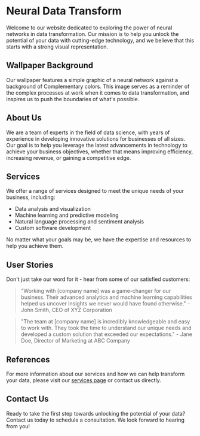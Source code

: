 <!--font:Roboto-->

# Neural Data Transform

Welcome to our website dedicated to exploring the power of neural networks in data transformation. Our mission is to help you unlock the potential of your data with cutting-edge technology, and we believe that this starts with a strong visual representation.

## Wallpaper Background

Our wallpaper features a simple graphic of a neural network against a background of Com<wbr>ple<wbr>men<wbr>ta<wbr>ry colors. This image serves as a reminder of the complex processes at work when it comes to data transformation, and inspires us to push the boundaries of what's possible.

## About Us

We are a team of experts in the field of data science, with years of experience in developing innovative solutions for businesses of all sizes. Our goal is to help you leverage the latest advancements in technology to achieve your business objectives, whether that means improving efficiency, increasing revenue, or gaining a competitive edge.

## Services

We offer a range of services designed to meet the unique needs of your business, including:

-   Data analysis and visualization
-   Machine learning and predictive modeling
-   Natural language processing and sentiment analysis
-   Custom software development

No matter what your goals may be, we have the expertise and resources to help you achieve them.

## User Stories

Don't just take our word for it - hear from some of our satisfied customers:

> "Working with [company name] was a game-changer for our business. Their advanced analytics and machine learning capabilities helped us uncover insights we never would have found otherwise." - John Smith, CEO of XYZ Corporation

> "The team at [company name] is incredibly knowledgeable and easy to work with. They took the time to understand our unique needs and developed a custom solution that exceeded our expectations." - Jane Doe, Director of Marketing at ABC Company

## References

For more information about our services and how we can help transform your data, please visit our [services page](#services) or contact us directly.

## Contact Us

Ready to take the first step towards unlocking the potential of your data? Contact us today to schedule a consultation. We look forward to hearing from you!

<!--

Write me content for website with wallpaper which alt text is:

"A wallpaper with a simple graphic of a neural network, against a background of Com<wbr>ple<wbr>men<wbr>ta<wbr>ry colors."

The name/title of the page should not be 1:1 copy of the alt text but rather a real content of the website which is using this wallpaper.

- Use markdown format
- Start with heading
- Heading should be short and concise
- The content should look like a real website
- The website should not be about the wallpaper, wallpaper is just a related background
- Heading should be contain work "wallpaper" or "background"
- Include real sections like references, contact, user stories, etc. use things relevant to the page purpose.
- Feel free to use structure like headings, bullets, numbering, blockquotes, paragraphs, horizontal lines, etc.
- You can use formatting like bold or _italic_
- You can include UTF-8 emojis
- Links should be only #hash anchors (and you can refer to the document itself)
- Do not include images


---


# Neural Networks in Action: Transforming Your Data

Welcome to our website dedicated to exploring the power of neural networks in data transformation. Our mission is to help you unlock the potential of your data with cutting-edge technology, and we believe that this starts with a strong visual representation.

## Wallpaper Background

Our wallpaper features a simple graphic of a neural network against a background of Com<wbr>ple<wbr>men<wbr>ta<wbr>ry colors. This image serves as a reminder of the complex processes at work when it comes to data transformation, and inspires us to push the boundaries of what's possible.

## About Us

We are a team of experts in the field of data science, with years of experience in developing innovative solutions for businesses of all sizes. Our goal is to help you leverage the latest advancements in technology to achieve your business objectives, whether that means improving efficiency, increasing revenue, or gaining a competitive edge.

## Services

We offer a range of services designed to meet the unique needs of your business, including:

- Data analysis and visualization
- Machine learning and predictive modeling
- Natural language processing and sentiment analysis
- Custom software development

No matter what your goals may be, we have the expertise and resources to help you achieve them.

## User Stories

Don't just take our word for it - hear from some of our satisfied customers:

> "Working with [company name] was a game-changer for our business. Their advanced analytics and machine learning capabilities helped us uncover insights we never would have found otherwise." - John Smith, CEO of XYZ Corporation

> "The team at [company name] is incredibly knowledgeable and easy to work with. They took the time to understand our unique needs and developed a custom solution that exceeded our expectations." - Jane Doe, Director of Marketing at ABC Company

## References

For more information about our services and how we can help transform your data, please visit our [services page](#services) or contact us directly.

## Contact Us

Ready to take the first step towards unlocking the potential of your data? Contact us today to schedule a consultation. We look forward to hearing from you!

-->
